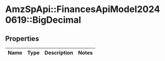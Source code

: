 # AmzSpApi::FinancesApiModel20240619::BigDecimal

## Properties
Name | Type | Description | Notes
------------ | ------------- | ------------- | -------------

